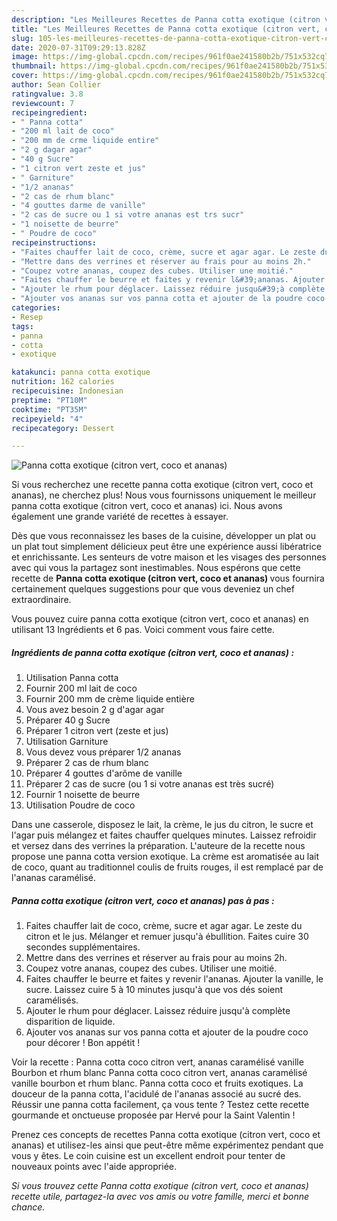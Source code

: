 ```yaml
---
description: "Les Meilleures Recettes de Panna cotta exotique (citron vert, coco et ananas)"
title: "Les Meilleures Recettes de Panna cotta exotique (citron vert, coco et ananas)"
slug: 105-les-meilleures-recettes-de-panna-cotta-exotique-citron-vert-coco-et-ananas
date: 2020-07-31T09:29:13.828Z
image: https://img-global.cpcdn.com/recipes/961f0ae241580b2b/751x532cq70/panna-cotta-exotique-citron-vert-coco-et-ananas-photo-principale-de-la-recette.jpg
thumbnail: https://img-global.cpcdn.com/recipes/961f0ae241580b2b/751x532cq70/panna-cotta-exotique-citron-vert-coco-et-ananas-photo-principale-de-la-recette.jpg
cover: https://img-global.cpcdn.com/recipes/961f0ae241580b2b/751x532cq70/panna-cotta-exotique-citron-vert-coco-et-ananas-photo-principale-de-la-recette.jpg
author: Sean Collier
ratingvalue: 3.8
reviewcount: 7
recipeingredient:
- " Panna cotta"
- "200 ml lait de coco"
- "200 mm de crme liquide entire"
- "2 g dagar agar"
- "40 g Sucre"
- "1 citron vert zeste et jus"
- " Garniture"
- "1/2 ananas"
- "2 cas de rhum blanc"
- "4 gouttes darme de vanille"
- "2 cas de sucre ou 1 si votre ananas est trs sucr"
- "1 noisette de beurre"
- " Poudre de coco"
recipeinstructions:
- "Faites chauffer lait de coco, crème, sucre et agar agar. Le zeste du citron et le jus. Mélanger et remuer jusqu&#39;à ébullition. Faites cuire 30 secondes supplémentaires."
- "Mettre dans des verrines et réserver au frais pour au moins 2h."
- "Coupez votre ananas, coupez des cubes. Utiliser une moitié."
- "Faites chauffer le beurre et faites y revenir l&#39;ananas. Ajouter la vanille, le sucre. Laissez cuire 5 à 10 minutes jusqu&#39;à que vos dés soient caramélisés."
- "Ajouter le rhum pour déglacer. Laissez réduire jusqu&#39;à complète disparition de liquide."
- "Ajouter vos ananas sur vos panna cotta et ajouter de la poudre coco pour décorer ! Bon appétit !"
categories:
- Resep
tags:
- panna
- cotta
- exotique

katakunci: panna cotta exotique 
nutrition: 162 calories
recipecuisine: Indonesian
preptime: "PT10M"
cooktime: "PT35M"
recipeyield: "4"
recipecategory: Dessert

---
```



![Panna cotta exotique (citron vert, coco et ananas)](https://img-global.cpcdn.com/recipes/961f0ae241580b2b/751x532cq70/panna-cotta-exotique-citron-vert-coco-et-ananas-photo-principale-de-la-recette.jpg)

Si vous recherchez une recette panna cotta exotique (citron vert, coco et ananas), ne cherchez plus! Nous vous fournissons uniquement le meilleur panna cotta exotique (citron vert, coco et ananas) ici. Nous avons également une grande variété de recettes à essayer.

Dès que vous reconnaissez les bases de la cuisine, développer un plat ou un plat tout simplement délicieux peut être une expérience aussi libératrice et enrichissante. Les senteurs de votre maison et les visages des personnes avec qui vous la partagez sont inestimables. Nous espérons que cette recette de <strong> Panna cotta exotique (citron vert, coco et ananas) </strong> vous fournira certainement quelques suggestions pour que vous deveniez un chef extraordinaire.

<!--inarticleads1-->

Vous pouvez cuire panna cotta exotique (citron vert, coco et ananas) en utilisant 13 Ingrédients et 6 pas. Voici comment vous faire cette.

##### Ingrédients de panna cotta exotique (citron vert, coco et ananas) :

1. Utilisation  Panna cotta
1. Fournir 200 ml lait de coco
1. Fournir 200 mm de crème liquide entière
1. Vous avez besoin 2 g d&#39;agar agar
1. Préparer 40 g Sucre
1. Préparer 1 citron vert (zeste et jus)
1. Utilisation  Garniture
1. Vous devez vous préparer 1/2 ananas
1. Préparer 2 cas de rhum blanc
1. Préparer 4 gouttes d&#39;arôme de vanille
1. Préparer 2 cas de sucre (ou 1 si votre ananas est très sucré)
1. Fournir 1 noisette de beurre
1. Utilisation  Poudre de coco


Dans une casserole, disposez le lait, la crème, le jus du citron, le sucre et l&#39;agar puis mélangez et faites chauffer quelques minutes. Laissez refroidir et versez dans des verrines la préparation. L&#39;auteure de la recette nous propose une panna cotta version exotique. La crème est aromatisée au lait de coco, quant au traditionnel coulis de fruits rouges, il est remplacé par de l&#39;ananas caramélisé. 

<!--inarticleads2-->

##### Panna cotta exotique (citron vert, coco et ananas) pas à pas :

1. Faites chauffer lait de coco, crème, sucre et agar agar. Le zeste du citron et le jus. Mélanger et remuer jusqu&#39;à ébullition. Faites cuire 30 secondes supplémentaires.
1. Mettre dans des verrines et réserver au frais pour au moins 2h.
1. Coupez votre ananas, coupez des cubes. Utiliser une moitié.
1. Faites chauffer le beurre et faites y revenir l&#39;ananas. Ajouter la vanille, le sucre. Laissez cuire 5 à 10 minutes jusqu&#39;à que vos dés soient caramélisés.
1. Ajouter le rhum pour déglacer. Laissez réduire jusqu&#39;à complète disparition de liquide.
1. Ajouter vos ananas sur vos panna cotta et ajouter de la poudre coco pour décorer ! Bon appétit !


Voir la recette : Panna cotta coco citron vert, ananas caramélisé vanille Bourbon et rhum blanc Panna cotta coco citron vert, ananas caramélisé vanille bourbon et rhum blanc. Panna cotta coco et fruits exotiques. La douceur de la panna cotta, l&#39;acidulé de l&#39;ananas associé au sucré des. Réussir une panna cotta facilement, ça vous tente ? Testez cette recette gourmande et onctueuse proposée par Hervé pour la Saint Valentin ! 

<!--inarticleads1-->

<p>
Prenez ces concepts de recettes Panna cotta exotique (citron vert, coco et ananas) et utilisez-les ainsi que peut-être même expérimentez pendant que vous y êtes. Le coin cuisine est un excellent endroit pour tenter de nouveaux points avec l'aide appropriée.
</p>

<p>
<i>Si vous trouvez cette Panna cotta exotique (citron vert, coco et ananas) recette utile, partagez-la avec vos amis ou votre famille, merci et bonne chance.</i>
</p>
